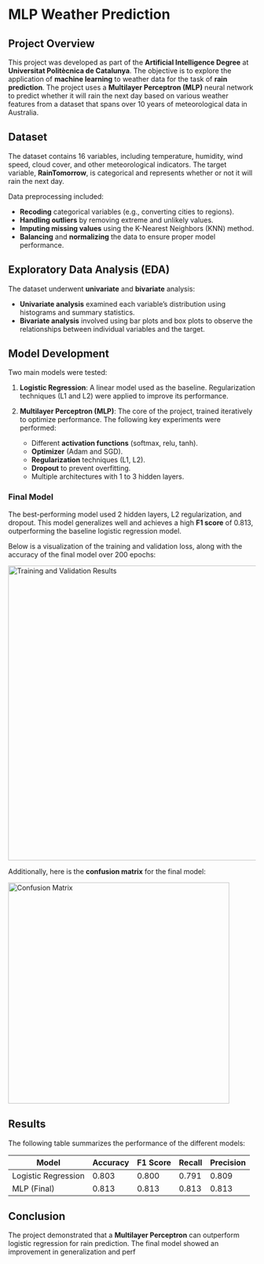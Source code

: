 # MLP Weather Prediction

## Project Overview

This project was developed as part of the **Artificial Intelligence Degree** at **Universitat Politècnica de Catalunya**. The objective is to explore the application of **machine learning** to weather data for the task of **rain prediction**. The project uses a **Multilayer Perceptron (MLP)** neural network to predict whether it will rain the next day based on various weather features from a dataset that spans over 10 years of meteorological data in Australia.

## Dataset

The dataset contains 16 variables, including temperature, humidity, wind speed, cloud cover, and other meteorological indicators. The target variable, **RainTomorrow**, is categorical and represents whether or not it will rain the next day.

Data preprocessing included:
- **Recoding** categorical variables (e.g., converting cities to regions).
- **Handling outliers** by removing extreme and unlikely values.
- **Imputing missing values** using the K-Nearest Neighbors (KNN) method.
- **Balancing** and **normalizing** the data to ensure proper model performance.

## Exploratory Data Analysis (EDA)

The dataset underwent **univariate** and **bivariate** analysis:
- **Univariate analysis** examined each variable’s distribution using histograms and summary statistics.
- **Bivariate analysis** involved using bar plots and box plots to observe the relationships between individual variables and the target.

## Model Development

Two main models were tested:

1. **Logistic Regression**: A linear model used as the baseline. Regularization techniques (L1 and L2) were applied to improve its performance.
   
2. **Multilayer Perceptron (MLP)**: The core of the project, trained iteratively to optimize performance. The following key experiments were performed:
   - Different **activation functions** (softmax, relu, tanh).
   - **Optimizer** (Adam and SGD).
   - **Regularization** techniques (L1, L2).
   - **Dropout** to prevent overfitting.
   - Multiple architectures with 1 to 3 hidden layers.

### Final Model

The best-performing model used 2 hidden layers, L2 regularization, and dropout. This model generalizes well and achieves a high **F1 score** of 0.813, outperforming the baseline logistic regression model.

Below is a visualization of the training and validation loss, along with the accuracy of the final model over 200 epochs:

<img src="https://github.com/user-attachments/assets/b13e8b76-e3ca-4b90-b130-caea0e01c4a8" alt="Training and Validation Results" width="600"/>

Additionally, here is the **confusion matrix** for the final model:

<img src="https://github.com/user-attachments/assets/6e4bb4cd-a11d-4869-a7b5-e72289004fed" alt="Confusion Matrix" width="450"/>

## Results

The following table summarizes the performance of the different models:

| Model                | Accuracy | F1 Score | Recall | Precision |
|----------------------|----------|----------|--------|-----------|
| Logistic Regression   | 0.803    | 0.800    | 0.791  | 0.809     |
| MLP (Final)           | 0.813    | 0.813    | 0.813  | 0.813     |

## Conclusion

The project demonstrated that a **Multilayer Perceptron** can outperform logistic regression for rain prediction. The final model showed an improvement in generalization and perf
